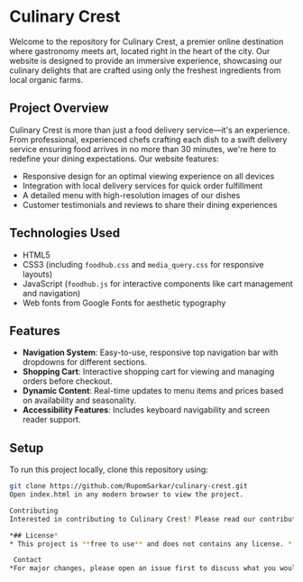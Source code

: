 # Culinary Crest

Welcome to the repository for Culinary Crest, a premier online destination where gastronomy meets art, located right in the heart of the city. Our website is designed to provide an immersive experience, showcasing our culinary delights that are crafted using only the freshest ingredients from local organic farms.

## Project Overview

Culinary Crest is more than just a food delivery service—it's an experience. From professional, experienced chefs crafting each dish to a swift delivery service ensuring food arrives in no more than 30 minutes, we're here to redefine your dining expectations. Our website features:

- Responsive design for an optimal viewing experience on all devices
- Integration with local delivery services for quick order fulfillment
- A detailed menu with high-resolution images of our dishes
- Customer testimonials and reviews to share their dining experiences

## Technologies Used

- HTML5
- CSS3 (including `foodhub.css` and `media_query.css` for responsive layouts)
- JavaScript (`foodhub.js` for interactive components like cart management and navigation)
- Web fonts from Google Fonts for aesthetic typography

## Features

- **Navigation System**: Easy-to-use, responsive top navigation bar with dropdowns for different sections.
- **Shopping Cart**: Interactive shopping cart for viewing and managing orders before checkout.
- **Dynamic Content**: Real-time updates to menu items and prices based on availability and seasonality.
- **Accessibility Features**: Includes keyboard navigability and screen reader support.

## Setup

To run this project locally, clone this repository using:

```bash
git clone https://github.com/RupomSarkar/culinary-crest.git
Open index.html in any modern browser to view the project.

Contributing
Interested in contributing to Culinary Crest? Please read our contributing guidelines to understand how you can propose enhancements or report bugs. We appreciate your insights and contributions!

*## License*
* This project is **free to use** and does not contains any license. *

 Contact
*For major changes, please open an issue first to discuss what you would like to change. For direct queries, please reach out via email -rupom1008@gmail.com*

